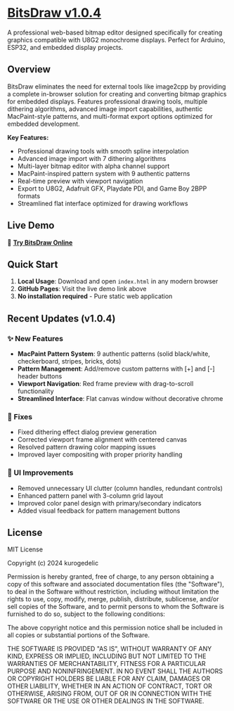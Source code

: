 # [BitsDraw v1.0.4](https://kurogedelic.github.io/BitsDraw/)

A professional web-based bitmap editor designed specifically for creating graphics compatible with U8G2 monochrome displays. Perfect for Arduino, ESP32, and embedded display projects.

## Overview

BitsDraw eliminates the need for external tools like image2cpp by providing a complete in-browser solution for creating and converting bitmap graphics for embedded displays. Features professional drawing tools, multiple dithering algorithms, advanced image import capabilities, authentic MacPaint-style patterns, and multi-format export options optimized for embedded development.

**Key Features:**
- Professional drawing tools with smooth spline interpolation
- Advanced image import with 7 dithering algorithms
- Multi-layer bitmap editor with alpha channel support
- MacPaint-inspired pattern system with 9 authentic patterns
- Real-time preview with viewport navigation
- Export to U8G2, Adafruit GFX, Playdate PDI, and Game Boy 2BPP formats
- Streamlined flat interface optimized for drawing workflows

## Live Demo

🎨 **[Try BitsDraw Online](https://kurogedelic.github.io/BitsDraw/)**

## Quick Start

1. **Local Usage**: Download and open `index.html` in any modern browser
2. **GitHub Pages**: Visit the live demo link above
3. **No installation required** - Pure static web application

## Recent Updates (v1.0.4)

### ✨ New Features
- **MacPaint Pattern System**: 9 authentic patterns (solid black/white, checkerboard, stripes, bricks, dots)
- **Pattern Management**: Add/remove custom patterns with [+] and [-] header buttons
- **Viewport Navigation**: Red frame preview with drag-to-scroll functionality
- **Streamlined Interface**: Flat canvas window without decorative chrome

### 🐛 Fixes
- Fixed dithering effect dialog preview generation
- Corrected viewport frame alignment with centered canvas
- Resolved pattern drawing color mapping issues
- Improved layer compositing with proper priority handling

### 🎨 UI Improvements
- Removed unnecessary UI clutter (column handles, redundant controls)
- Enhanced pattern panel with 3-column grid layout
- Improved color panel design with primary/secondary indicators
- Added visual feedback for pattern management buttons

## License

MIT License

Copyright (c) 2024 kurogedelic

Permission is hereby granted, free of charge, to any person obtaining a copy
of this software and associated documentation files (the "Software"), to deal
in the Software without restriction, including without limitation the rights
to use, copy, modify, merge, publish, distribute, sublicense, and/or sell
copies of the Software, and to permit persons to whom the Software is
furnished to do so, subject to the following conditions:

The above copyright notice and this permission notice shall be included in all
copies or substantial portions of the Software.

THE SOFTWARE IS PROVIDED "AS IS", WITHOUT WARRANTY OF ANY KIND, EXPRESS OR
IMPLIED, INCLUDING BUT NOT LIMITED TO THE WARRANTIES OF MERCHANTABILITY,
FITNESS FOR A PARTICULAR PURPOSE AND NONINFRINGEMENT. IN NO EVENT SHALL THE
AUTHORS OR COPYRIGHT HOLDERS BE LIABLE FOR ANY CLAIM, DAMAGES OR OTHER
LIABILITY, WHETHER IN AN ACTION OF CONTRACT, TORT OR OTHERWISE, ARISING FROM,
OUT OF OR IN CONNECTION WITH THE SOFTWARE OR THE USE OR OTHER DEALINGS IN THE
SOFTWARE.